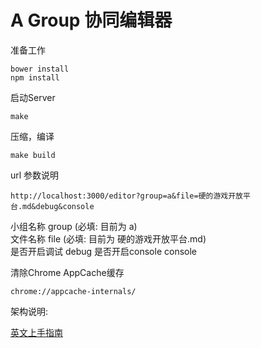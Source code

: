 A Group 协同编辑器
=========

准备工作

```
bower install
npm install
```

启动Server

```
make
```

压缩，编译
```
make build
```

url 参数说明

```
http://localhost:3000/editor?group=a&file=硬的游戏开放平台.md&debug&console
```

小组名称 group (必填: 目前为 a)   
文件名称 file (必填: 目前为 硬的游戏开放平台.md)   
是否开启调试 debug
是否开启console console


清除Chrome AppCache缓存

```
chrome://appcache-internals/
```


架构说明:

[英文上手指南](https://github.com/fex-team/agroup/blob/master/editor/doc/developer-guide.md)
